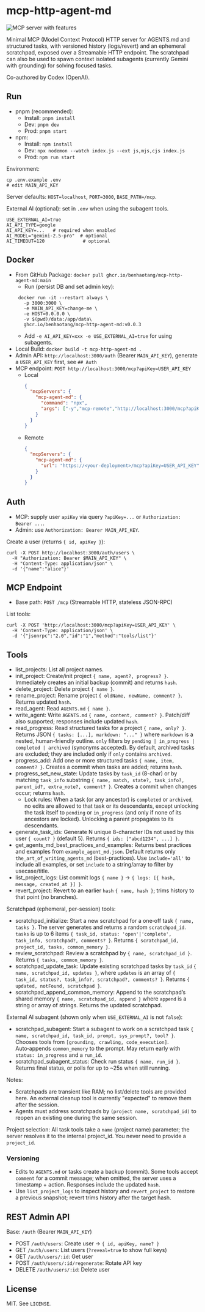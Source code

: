 # mcp-http-agent-md

![](https://badge.mcpx.dev?type=server&features=tools 'MCP server with features')

Minimal MCP (Model Context Protocol) HTTP server for AGENTS.md and structured tasks, with versioned history (logs/revert) and an ephemeral scratchpad, exposed over a Streamable HTTP endpoint. The scratchpad can also be used to spawn context isolated subagents (currently Gemini with grounding) for solving focused tasks.

Co-authored by Codex (OpenAI).

## Run

- pnpm (recommended):
  - Install: `pnpm install`
  - Dev: `pnpm dev`
  - Prod: `pnpm start`
- npm:
  - Install: `npm install`
  - Dev: `npx nodemon --watch index.js --ext js,mjs,cjs index.js`
  - Prod: `npm run start`

Environment:
```
cp .env.example .env
# edit MAIN_API_KEY
```
Server defaults: `HOST=localhost`, `PORT=3000`, `BASE_PATH=/mcp`.

External AI (optional): set in `.env` when using the subagent tools.
```
USE_EXTERNAL_AI=true
AI_API_TYPE=google
AI_API_KEY=...   # required when enabled
AI_MODEL="gemini-2.5-pro"  # optional
AI_TIMEOUT=120              # optional
```

## Docker

- From GitHub Package: `docker pull ghcr.io/benhaotang/mcp-http-agent-md:main`
  - Run (persist DB and set admin key):
   ```
    docker run -it --restart always \
      -p 3000:3000 \
      -e MAIN_API_KEY=change-me \
      -e HOST=0.0.0.0 \
      -v $(pwd)/data:/app/data\
      ghcr.io/benhaotang/mcp-http-agent-md:v0.0.3
  ```
  - Add `-e AI_API_KEY=xxx -e USE_EXTERNAL_AI=true` for using subagents.
- Local Build: `docker build -t mcp-http-agent-md .`
- Admin API: `http://localhost:3000/auth` (Bearer `MAIN_API_KEY`), generate a `USER_API_KEY` first, see `## Auth`
- MCP endpoint: `POST http://localhost:3000/mcp?apiKey=USER_API_KEY`
  - Local 
    ```json
    {
      "mcpServers": {
        "mcp-agent-md": {
          "command": "npx",
          "args": ["-y","mcp-remote","http://localhost:3000/mcp?apiKey=USER_API_KEY`"]
        }
      }
    }
    ```
  - Remote
    ```json
    {
      "mcpServers": {
        "mcp-agent-md": {
          "url": "https://<your-deployment>/mcp?apiKey=USER_API_KEY",
        }
      }
    }
    ```

## Auth

- MCP: supply user `apiKey` via query `?apiKey=...` or `Authorization: Bearer ...`.
- Admin: use `Authorization: Bearer MAIN_API_KEY`.

Create a user (returns `{ id, apiKey }`):
```
curl -X POST http://localhost:3000/auth/users \
  -H "Authorization: Bearer $MAIN_API_KEY" \
  -H "Content-Type: application/json" \
  -d '{"name":"alice"}'
```

## MCP Endpoint

- Base path: `POST /mcp` (Streamable HTTP, stateless JSON-RPC)

List tools:
```
curl -X POST 'http://localhost:3000/mcp?apiKey=USER_API_KEY' \
  -H 'Content-Type: application/json' \
  -d '{"jsonrpc":"2.0","id":"1","method":"tools/list"}'
```

## Tools

- list_projects: List all project names.
- init_project: Create/init project `{ name, agent?, progress? }`. Immediately creates an initial backup (commit) and returns `hash`.
- delete_project: Delete project `{ name }`.
- rename_project: Rename project `{ oldName, newName, comment? }`. Returns updated `hash`.
- read_agent: Read `AGENTS.md` `{ name }`.
- write_agent: Write `AGENTS.md` `{ name, content, comment? }`. Patch/diff also supported; responses include updated `hash`.
- read_progress: Read structured tasks for a project `{ name, only? }`. Returns JSON `{ tasks: [...], markdown: "..." }` where `markdown` is a nested, human-friendly outline. `only` filters by `pending | in_progress | completed | archived` (synonyms accepted). By default, archived tasks are excluded; they are included only if `only` contains `archived`.
- progress_add: Add one or more structured tasks `{ name, item, comment? }`. Creates a commit when tasks are added; returns `hash`.
- progress_set_new_state: Update tasks by `task_id` (8-char) or by matching `task_info` substring `{ name, match, state?, task_info?, parent_id?, extra_note?, comment? }`. Creates a commit when changes occur; returns `hash`.
  - Lock rules: When a task (or any ancestor) is `completed` or `archived`, no edits are allowed to that task or its descendants, except unlocking the task itself to `pending` or `in_progress` (and only if none of its ancestors are locked). Unlocking a parent propagates to its descendants.
- generate_task_ids: Generate N unique 8-character IDs not used by this user `{ count? }` (default 5). Returns `{ ids: ["abcd1234", ...] }`.
- get_agents_md_best_practices_and_examples: Returns best practices and examples from `example_agent_md.json`. Default returns only `the_art_of_writing_agents_md` (best-practices). Use `include='all'` to include all examples, or set `include` to a string/array to filter by usecase/title.
- list_project_logs: List commit logs `{ name }` → `{ logs: [{ hash, message, created_at }] }`.
- revert_project: Revert to an earlier `hash` `{ name, hash }`; trims history to that point (no branches).

Scratchpad (ephemeral, per-session) tools:
- scratchpad_initialize: Start a new scratchpad for a one‑off task `{ name, tasks }`. The server generates and returns a random `scratchpad_id`. `tasks` is up to 6 items `{ task_id, status: 'open'|'complete', task_info, scratchpad?, comments? }`. Returns `{ scratchpad_id, project_id, tasks, common_memory }`.
- review_scratchpad: Review a scratchpad by `{ name, scratchpad_id }`. Returns `{ tasks, common_memory }`.
- scratchpad_update_task: Update existing scratchpad tasks by `task_id` `{ name, scratchpad_id, updates }`, where `updates` is an array of `{ task_id, status?, task_info?, scratchpad?, comments? }`. Returns `{ updated, notFound, scratchpad }`.
- scratchpad_append_common_memory: Append to the scratchpad’s shared memory `{ name, scratchpad_id, append }` where `append` is a string or array of strings. Returns the updated scratchpad.

External AI subagent (shown only when `USE_EXTERNAL_AI` is not `false`):
- scratchpad_subagent: Start a subagent to work on a scratchpad task `{ name, scratchpad_id, task_id, prompt, sys_prompt?, tool? }`. Chooses tools from `[grounding, crawling, code_execution]`. Auto‑appends `common_memory` to the prompt. May return early with `status: in_progress` and a `run_id`.
- scratchpad_subagent_status: Check run status `{ name, run_id }`. Returns final status, or polls for up to ~25s when still running.

Notes:
- Scratchpads are transient like RAM; no list/delete tools are provided here. An external cleanup tool is currently "expected" to remove them after the session.
- Agents must address scratchpads by `(project name, scratchpad_id)` to reopen an existing one during the same session.

Project selection: All task tools take a `name` (project name) parameter; the server resolves it to the internal project_id. You never need to provide a `project_id`.

### Versioning
- Edits to `AGENTS.md` or tasks create a backup (commit). Some tools accept `comment` for a commit message; when omitted, the server uses a timestamp + action. Responses include the updated `hash`.
- Use `list_project_logs` to inspect history and `revert_project` to restore a previous snapshot; revert trims history after the target hash.

## REST Admin API

Base: `/auth` (Bearer `MAIN_API_KEY`)
- POST `/auth/users`: Create user → `{ id, apiKey, name? }`
- GET `/auth/users`: List users (`?reveal=true` to show full keys)
- GET `/auth/users/:id`: Get user
- POST `/auth/users/:id/regenerate`: Rotate API key
- DELETE `/auth/users/:id`: Delete user

## License

MIT. See `LICENSE`.
